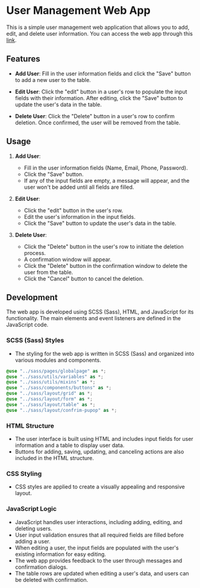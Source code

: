# User Management Web App

This is a simple user management web application that allows you to add, edit, and delete user information. You can access the web app through this [link](https://ayhamalahmad.github.io/task-10-add-user/).

## Features

- **Add User**: Fill in the user information fields and click the "Save" button to add a new user to the table.

- **Edit User**: Click the "edit" button in a user's row to populate the input fields with their information. After editing, click the "Save" button to update the user's data in the table.

- **Delete User**: Click the "Delete" button in a user's row to confirm deletion. Once confirmed, the user will be removed from the table.

## Usage

1. **Add User**:
   - Fill in the user information fields (Name, Email, Phone, Password).
   - Click the "Save" button.
   - If any of the input fields are empty, a message will appear, and the user won't be added until all fields are filled.

2. **Edit User**:
   - Click the "edit" button in the user's row.
   - Edit the user's information in the input fields.
   - Click the "Save" button to update the user's data in the table.

3. **Delete User**:
   - Click the "Delete" button in the user's row to initiate the deletion process.
   - A confirmation window will appear.
   - Click the "Delete" button in the confirmation window to delete the user from the table.
   - Click the "Cancel" button to cancel the deletion.


## Development

The web app is developed using SCSS (Sass), HTML, and JavaScript for its functionality. The main elements and event listeners are defined in the JavaScript code.

### SCSS (Sass) Styles
- The styling for the web app is written in SCSS (Sass) and organized into various modules and components.

```scss
@use "../sass/pages/globalpage" as *;
@use "../sass/utils/variables" as *;
@use "../sass/utils/mixins" as *;
@use "../sass/components/buttons" as *;
@use "../sass/layout/grid" as *;
@use "../sass/layout/form" as *;
@use "../sass/layout/table" as *;
@use "../sass/layout/confrim-pupop" as *;
```

### HTML Structure
- The user interface is built using HTML and includes input fields for user information and a table to display user data.
- Buttons for adding, saving, updating, and canceling actions are also included in the HTML structure.

### CSS Styling
- CSS styles are applied to create a visually appealing and responsive layout.

### JavaScript Logic
- JavaScript handles user interactions, including adding, editing, and deleting users.
- User input validation ensures that all required fields are filled before adding a user.
- When editing a user, the input fields are populated with the user's existing information for easy editing.
- The web app provides feedback to the user through messages and confirmation dialogs.
- The table rows are updated when editing a user's data, and users can be deleted with confirmation.


